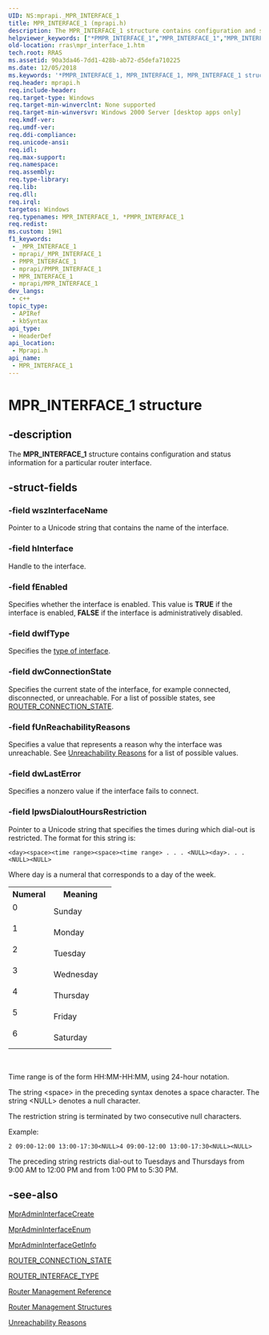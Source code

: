 ```yaml
---
UID: NS:mprapi._MPR_INTERFACE_1
title: MPR_INTERFACE_1 (mprapi.h)
description: The MPR_INTERFACE_1 structure contains configuration and status information for a particular router interface.
helpviewer_keywords: ["*PMPR_INTERFACE_1","MPR_INTERFACE_1","MPR_INTERFACE_1 structure [RAS]","PMPR_INTERFACE_1","PMPR_INTERFACE_1 structure pointer [RAS]","_mpr_mpr_interface_1","mprapi/MPR_INTERFACE_1","mprapi/PMPR_INTERFACE_1","rras.mpr_interface_1"]
old-location: rras\mpr_interface_1.htm
tech.root: RRAS
ms.assetid: 90a3da46-7dd1-428b-ab72-d5defa710225
ms.date: 12/05/2018
ms.keywords: '*PMPR_INTERFACE_1, MPR_INTERFACE_1, MPR_INTERFACE_1 structure [RAS], PMPR_INTERFACE_1, PMPR_INTERFACE_1 structure pointer [RAS], _mpr_mpr_interface_1, mprapi/MPR_INTERFACE_1, mprapi/PMPR_INTERFACE_1, rras.mpr_interface_1'
req.header: mprapi.h
req.include-header: 
req.target-type: Windows
req.target-min-winverclnt: None supported
req.target-min-winversvr: Windows 2000 Server [desktop apps only]
req.kmdf-ver: 
req.umdf-ver: 
req.ddi-compliance: 
req.unicode-ansi: 
req.idl: 
req.max-support: 
req.namespace: 
req.assembly: 
req.type-library: 
req.lib: 
req.dll: 
req.irql: 
targetos: Windows
req.typenames: MPR_INTERFACE_1, *PMPR_INTERFACE_1
req.redist: 
ms.custom: 19H1
f1_keywords:
 - _MPR_INTERFACE_1
 - mprapi/_MPR_INTERFACE_1
 - PMPR_INTERFACE_1
 - mprapi/PMPR_INTERFACE_1
 - MPR_INTERFACE_1
 - mprapi/MPR_INTERFACE_1
dev_langs:
 - c++
topic_type:
 - APIRef
 - kbSyntax
api_type:
 - HeaderDef
api_location:
 - Mprapi.h
api_name:
 - MPR_INTERFACE_1
---
```


# MPR_INTERFACE_1 structure


## -description

The 
<b>MPR_INTERFACE_1</b> structure contains configuration and status information for a particular router interface.

## -struct-fields

### -field wszInterfaceName

Pointer to a Unicode string that contains the name of the interface.

### -field hInterface

Handle to the interface.

### -field fEnabled

Specifies whether the interface is enabled. This value is <b>TRUE</b> if the interface is enabled, <b>FALSE</b> if the interface is administratively disabled.

### -field dwIfType

Specifies the 
<a href="/windows/desktop/api/mprapi/ne-mprapi-router_interface_type">type of interface</a>.

### -field dwConnectionState

Specifies the current state of the interface, for example connected, disconnected, or unreachable. For a list of possible states, see 
<a href="/windows/desktop/api/mprapi/ne-mprapi-router_connection_state">ROUTER_CONNECTION_STATE</a>.

### -field fUnReachabilityReasons

Specifies a value that represents a reason why the interface was unreachable. See 
<a href="/windows/desktop/RRAS/unreachability-reasons">Unreachability Reasons</a> for a list of possible values.

### -field dwLastError

Specifies a nonzero value if the interface fails to connect.

### -field lpwsDialoutHoursRestriction

Pointer to a Unicode string that specifies the times during which dial-out is restricted. The format for this string is: 





``` syntax
<day><space><time range><space><time range> . . . <NULL><day>. . . <NULL><NULL>

```

Where day is a numeral that corresponds to a day of the week.

<table>
<tr>
<th>Numeral</th>
<th>Meaning</th>
</tr>
<tr>
<td width="40%">
<dl>
<dt>0</dt>
</dl>
</td>
<td width="60%">
Sunday

</td>
</tr>
<tr>
<td width="40%">
<dl>
<dt>1</dt>
</dl>
</td>
<td width="60%">
Monday

</td>
</tr>
<tr>
<td width="40%">
<dl>
<dt>2</dt>
</dl>
</td>
<td width="60%">
Tuesday

</td>
</tr>
<tr>
<td width="40%">
<dl>
<dt>3</dt>
</dl>
</td>
<td width="60%">
Wednesday

</td>
</tr>
<tr>
<td width="40%">
<dl>
<dt>4</dt>
</dl>
</td>
<td width="60%">
Thursday

</td>
</tr>
<tr>
<td width="40%">
<dl>
<dt>5</dt>
</dl>
</td>
<td width="60%">
Friday

</td>
</tr>
<tr>
<td width="40%">
<dl>
<dt>6</dt>
</dl>
</td>
<td width="60%">
Saturday

</td>
</tr>
</table>
 

Time range is of the form HH:MM-HH:MM, using 24-hour notation.

The string &lt;space&gt; in the preceding syntax denotes a space character. The string &lt;NULL&gt; denotes a null character.

The restriction string is terminated by two consecutive null characters.

Example:


``` syntax
2 09:00-12:00 13:00-17:30<NULL>4 09:00-12:00 13:00-17:30<NULL><NULL>

```

The preceding string restricts dial-out to Tuesdays and Thursdays from 9:00 AM to 12:00 PM and from 1:00 PM to 5:30 PM.

## -see-also

<a href="/windows/desktop/api/mprapi/nf-mprapi-mpradmininterfacecreate">MprAdminInterfaceCreate</a>



<a href="/windows/desktop/api/mprapi/nf-mprapi-mpradmininterfaceenum">MprAdminInterfaceEnum</a>



<a href="/windows/desktop/api/mprapi/nf-mprapi-mpradmininterfacegetinfo">MprAdminInterfaceGetInfo</a>



<a href="/windows/desktop/api/mprapi/ne-mprapi-router_connection_state">ROUTER_CONNECTION_STATE</a>



<a href="/windows/desktop/api/mprapi/ne-mprapi-router_interface_type">ROUTER_INTERFACE_TYPE</a>



<a href="/windows/desktop/RRAS/router-management-reference">Router Management Reference</a>



<a href="/windows/desktop/RRAS/router-management-structures">Router Management Structures</a>



<a href="/windows/desktop/RRAS/unreachability-reasons">Unreachability Reasons</a>
